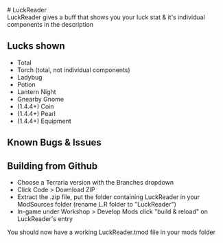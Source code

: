 ﻿﻿# LuckReader  
LuckReader gives a buff that shows you your luck stat & it's individual components in the description

## Lucks shown
* Total
* Torch (total, not individual components)
* Ladybug
* Potion
* Lantern Night
* Gnearby Gnome
* (1.4.4+) Coin
* (1.4.4+) Pearl
* (1.4.4+) Equipment

## Known Bugs & Issues

## Building from Github
* Choose a Terraria version with the Branches dropdown
* Click Code > Download ZIP
* Extract the .zip file, put the folder containing LuckReader in your ModSources folder (rename L.R folder to "LuckReader")
* In-game under Workshop > Develop Mods click "build & reload" on LuckReader's entry  

You should now have a working LuckReader.tmod file in your mods folder